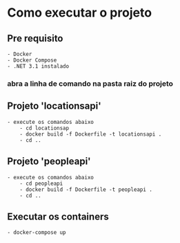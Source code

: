 # Como executar o projeto

## Pre requisito
	- Docker
	- Docker Compose
	- .NET 3.1 instalado

### abra a linha de comando na pasta raiz do projeto


## Projeto 'locationsapi'
	- execute os comandos abaixo
		- cd locationsap
		- docker build -f Dockerfile -t locationsapi .
		- cd ..


## Projeto 'peopleapi'
	- execute os comandos abaixo
		- cd peopleapi
		- docker build -f Dockerfile -t peopleapi .
		- cd ..

## Executar os containers
	- docker-compose up


